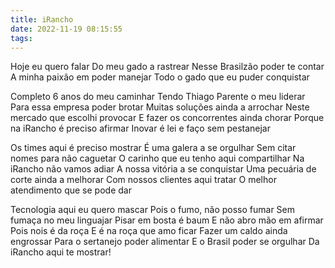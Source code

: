 ```yaml
---
title: iRancho
date: 2022-11-19 08:15:55
tags:
---
```

Hoje eu quero falar
Do meu gado a rastrear
Nesse Brasilzão poder te contar
A minha paixão em poder manejar
Todo o gado que eu puder conquistar

Completo 6 anos do meu caminhar
Tendo Thiago Parente o meu liderar
Para essa empresa poder brotar
Muitas soluções ainda a arrochar
Neste mercado que escolhi provocar
E fazer os concorrentes ainda chorar
Porque na iRancho é preciso afirmar
Inovar é lei e faço sem pestanejar

Os times aqui é preciso mostrar
É uma galera a se orgulhar
Sem citar nomes para não caguetar
O carinho que eu tenho aqui compartilhar
Na iRancho não vamos adiar
A nossa vitória a se conquistar
Uma pecuária de corte ainda a melhorar
Com nossos clientes aqui tratar
O melhor atendimento que se pode dar

Tecnologia aqui eu quero mascar
Pois o fumo, não posso fumar
Sem fumaça no meu linguajar
Pisar em bosta é baum
E não abro mão em afirmar
Pois nois é da roça
E é na roça que amo ficar
Fazer um caldo ainda engrossar
Para o sertanejo poder alimentar
E o Brasil poder se orgulhar
Da iRancho aqui te mostrar!